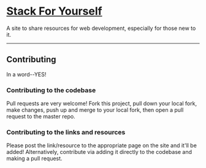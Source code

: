 # [Stack For Yourself](http://stackforyourself.com)
A site to share resources for web development, especially for those new to it.

<hr>

## Contributing
In a word--YES!

### Contributing to the codebase
Pull requests are very welcome! Fork this project, pull down your local fork, make changes, push up and merge to your local fork, then open a pull request to the master repo.

### Contributing to the links and resources
Please post the link/resource to the appropriate page on the site and it'll be added! Alternatively, contribute via adding it directly to the codebase and making a pull request.
